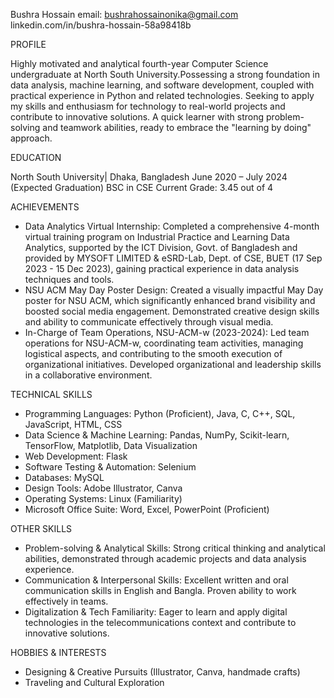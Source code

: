 Bushra Hossain
email: bushrahossainonika@gmail.com                                                                
linkedin.com/in/bushra-hossain-58a98418b							

PROFILE

Highly motivated and analytical fourth-year Computer Science undergraduate at North South University.Possessing a strong foundation in data analysis, machine learning, and software development, coupled with practical experience in Python and related technologies.  Seeking to apply my skills and enthusiasm for technology to real-world projects and contribute to innovative solutions.  A quick learner with strong problem-solving and teamwork abilities, ready to embrace the "learning by doing" approach.

EDUCATION

North South University| Dhaka, Bangladesh                                                 June 2020 – July 2024 (Expected Graduation)
BSC in CSE
Current Grade: 3.45 out of 4

ACHIEVEMENTS

* Data Analytics Virtual Internship: Completed a comprehensive 4-month virtual training program on Industrial Practice and Learning Data Analytics, supported by the ICT Division, Govt. of Bangladesh and provided by MYSOFT LIMITED & eSRD-Lab, Dept. of CSE, BUET (17 Sep 2023 - 15 Dec 2023), gaining practical experience in data analysis techniques and tools.
* NSU ACM May Day Poster Design: Created a visually impactful May Day poster for NSU ACM, which significantly enhanced brand visibility and boosted social media engagement. Demonstrated creative design skills and ability to communicate effectively through visual media.
* In-Charge of Team Operations, NSU-ACM-w (2023-2024): Led team operations for NSU-ACM-w, coordinating team activities, managing logistical aspects, and contributing to the smooth execution of organizational initiatives. Developed organizational and leadership skills in a collaborative environment.

TECHNICAL SKILLS

* Programming Languages: Python (Proficient), Java, C, C++, SQL, JavaScript, HTML, CSS
* Data Science & Machine Learning: Pandas, NumPy, Scikit-learn, TensorFlow, Matplotlib, Data Visualization
* Web Development: Flask
* Software Testing & Automation: Selenium
* Databases: MySQL
* Design Tools: Adobe Illustrator, Canva
* Operating Systems: Linux (Familiarity)
* Microsoft Office Suite: Word, Excel, PowerPoint (Proficient)

OTHER SKILLS

* Problem-solving & Analytical Skills: Strong critical thinking and analytical abilities, demonstrated through academic projects and data analysis experience.
* Communication & Interpersonal Skills: Excellent written and oral communication skills in English and Bangla. Proven ability to work effectively in teams.
* Digitalization & Tech Familiarity: Eager to learn and apply digital technologies in the telecommunications context and contribute to innovative solutions.

HOBBIES & INTERESTS

* Designing & Creative Pursuits (Illustrator, Canva, handmade crafts)
* Traveling and Cultural Exploration
